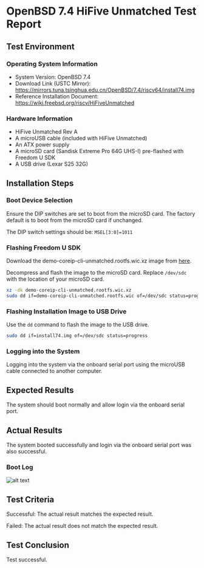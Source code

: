 # OpenBSD 7.4 HiFive Unmatched Test Report

## Test Environment

### Operating System Information

- System Version: OpenBSD 7.4
- Download Link (USTC Mirror): https://mirrors.tuna.tsinghua.edu.cn/OpenBSD/7.4/riscv64/install74.img
- Reference Installation Document: https://wiki.freebsd.org/riscv/HiFiveUnmatched

### Hardware Information

- HiFive Unmatched Rev A
- A microUSB cable (included with HiFive Unmatched)
- An ATX power supply
- A microSD card (Sandisk Extreme Pro 64G UHS-I) pre-flashed with Freedom U SDK
- A USB drive (Lexar S25 32G)

## Installation Steps

### Boot Device Selection

Ensure the DIP switches are set to boot from the microSD card. The factory default is to boot from the microSD card if unchanged.

The DIP switch settings should be: `MSEL[3:0]=1011`

### Flashing Freedom U SDK

Download the demo-coreip-cli-unmatched.rootfs.wic.xz image from [here](https://github.com/sifive/freedom-u-sdk/releases/latest).

Decompress and flash the image to the microSD card. Replace `/dev/sdc` with the location of your microSD card.

```bash
xz -dk demo-coreip-cli-unmatched.rootfs.wic.xz
sudo dd if=demo-coreip-cli-unmatched.rootfs.wic of=/dev/sdc status=progress
```

### Flashing Installation Image to USB Drive

Use the `dd` command to flash the image to the USB drive.

```bash
sudo dd if=install74.img of=/dev/sdc status=progress
```

### Logging into the System

Logging into the system via the onboard serial port using the microUSB cable connected to another computer.

## Expected Results

The system should boot normally and allow login via the onboard serial port.

## Actual Results

The system booted successfully and login via the onboard serial port was also successful.

### Boot Log

![alt text](image.png)

## Test Criteria

Successful: The actual result matches the expected result.

Failed: The actual result does not match the expected result.

## Test Conclusion

Test successful.
